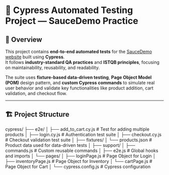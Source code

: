 # 🧪 Cypress Automated Testing Project — SauceDemo Practice

## 🧭 Overview

This project contains **end-to-end automated tests** for the [SauceDemo website](https://www.saucedemo.com/) built using **Cypress**.  
It follows **industry-standard QA practices** and **ISTQB principles**, focusing on maintainability, reusability, and readability.

The suite uses **fixture-based data-driven testing**, **Page Object Model (POM)** design pattern, and **custom Cypress commands** to simulate real user behavior and validate key functionalities like product addition, cart validation, and checkout flow.

---

## 🏗️ Project Structure
cypress/
├── e2e/
│ ├── add_to_cart.cy.js # Test for adding multiple products
│ ├── login.cy.js # Authentication test suite
│ ├── checkout.cy.js # Checkout validation test suite
│
├── fixtures/
│ └── products.json # Product data used for data-driven tests
│
├── support/
│ ├── commands.js # Custom reusable commands
│ ├── e2e.js # Global hooks and imports
│ └── pages/
│ ├── loginPage.js # Page Object for Login
│ ├── inventoryPage.js # Page Object for Inventory
│ └── cartPage.js # Page Object for Cart
│
└── cypress.config.js # Cypress configuration
